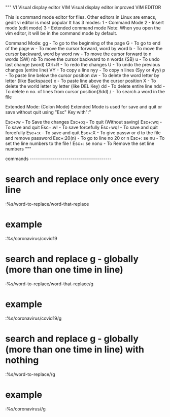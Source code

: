 """
    VI Visual display editor
    VIM Visual display editor improved
    VIM EDITOR

This is command mode editor for files. Other editors in Linux are emacs, gedit vi editor is most popular
It has 3 modes:
1 - Command Mode
2 - Insert mode (edit mode)
3 - Extended command mode
Note: When you open the vim editor, it will be in the command mode by default.

Command Mode:
gg - To go to the beginning of the page
G - To go to end of the page
w - To move the cursor forward, word by word
b - To move the cursor backward, word by word
nw - To move the cursor forward to n words (SW) nb To move the cursor backward to n words {SB)
u - To undo last change (word)
Ctrl+R - To redo the changes
U - To undo the previous changes (entire line)
VY - To copy a line
nyy - To copy n lines (Syy or 4yy)
p - To paste line below the cursor position
dw - To delete the word letter by letter {like Backspace}
x - To paste line above the cursor position
X - To delete the world letter by letter (like DEL Key)
dd - To delete entire line
ndd - To delete n no. of lines from cursor position{Sdd)
/ - To search a word in the file


Extended Mode: (Colon Mode)
Extended Mode is used for save and quit or save without quit using "Esc" Key with":"

Esc+:w - To Save the changes
Esc+:q - To quit (Without saving)
Esc+:wq - To save and quit
Esc+:w! - To save forcefully
Esc+wq! - To save and quit forcefully
Esc+:x - To save and quit
Esc+:X - To give passw or d to the file and remove password
Esc+:20(n) - To go to line no 20 or n
Esc+: se nu - To set the line numbers to the file !
Esc+: se nonu - To Remove the set line numbers
"""

commands ----------------------------------------
# search and replace only once every line
:%s/word-to-replace/word-that-replace
# example
:%s/coronavirus/covid19

# search and replace g - globally (more than one time in line)
:%s/word-to-replace/word-that-replace/g
# example
:%s/coronavirus/covid19/g

# search and replace g - globally (more than one time in line) with nothing
:%s/word-to-replace//g
# example
:%s/coronavirus//g